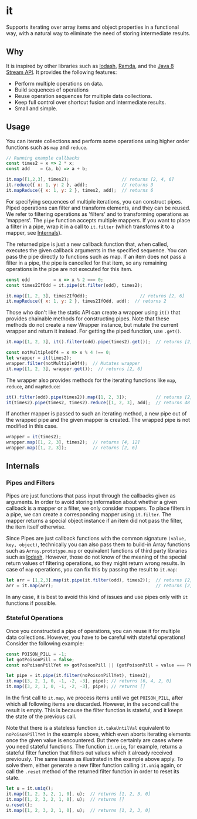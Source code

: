 # it

Supports iterating over array items and object properties in a functional way, with a natural way to eliminate the need of storing intermediate results.

## Why

It is inspired by other libraries such as [lodash](https://lodash.com/), [Ramda](http://ramdajs.com/), and the [Java 8 Stream API](https://docs.oracle.com/javase/8/docs/api/java/util/stream/package-summary.html). It provides the following features:
- Perform multiple operations on data.
- Build sequences of operations
- Reuse operation sequences for multiple data collections.
- Keep full control over shortcut fusion and intermediate results.
- Small and simple.

## Usage

You can iterate collections and perform some operations using higher order functions such as `map` and `reduce`.

```javascript
// Running example callbacks
const times2 = x => 2 * x;
const add    = (a, b) => a + b;

it.map([1,2,3], times2);                    // returns [2, 4, 6]
it.reduce({ x: 1, y: 2 }, add);             // returns 3
it.mapReduce({ x: 1, y: 2 }, times2, add);  // returns 6
```

For specifying sequences of multiple iterations, you can construct pipes. Piped operations can filter and transform elements, and they can be reused. We refer to filtering operations as 'filters' and to transforming operations as 'mappers'. The `pipe` function accepts multiple mappers. If you want to place a filter in a pipe, wrap it in a call to `it.filter` (which transforms it to a mapper, see [Internals](#internals)).

The returned pipe is just a new callback function that, when called, executes the given callback arguments in the specified sequence. You can pass the pipe directly to functions such as map. If an item does not pass a filter in a pipe, the pipe is cancelled for that item, so any remaining operations in the pipe are not executed for this item.
 
```javascript
const odd         = x => x % 2 === 0;
const times2IfOdd = it.pipe(it.filter(odd), times2);

it.map([1, 2, 3], times2IfOdd);                    // returns [2, 6]
it.mapReduce({ x: 1, y: 2 }, times2IfOdd, add);  // returns 2
```

Those who don't like the static API can create a wrapper using `it()` that provides chainable methods for constructing pipes. Note that these methods do not create a new Wrapper instance, but mutate the current wrapper and return it instead. For getting the piped function, use `.get()`.

```javascript
it.map([1, 2, 3], it().filter(odd).pipe(times2).get());  // returns [2, 6]

const notMultipleOf4 = x => x % 4 !== 0;
let wrapper = it(times2);
wrapper.filter(notMultipleOf4);  // Mutates wrapper
it.map([1, 2, 3], wrapper.get());  // returns [2, 6]
```

The wrapper also provides methods for the iterating functions like `map`, `reduce`, and `mapReduce`:

```javascript
it().filter(odd).pipe(times2)).map([1, 2, 3]);           // returns [2, 6]
it(times2).pipe(times2, times2).reduce([1, 2, 3], add);  // returns 48
```

If another mapper is passed to such an iterating method, a new pipe out of the wrapped pipe and the given mapper is created. The wrapped pipe is not modified in this case.

```javascript
wrapper = it(times2);
wrapper.map([1, 2, 3], times2);  // returns [4, 12]
wrapper.map([1, 2, 3]);          // returns [2, 6]
```

## Internals

### Pipes and Filters

Pipes are just functions that pass input through the callbacks given as arguments. In order to avoid storing information about whether a given callback is a mapper or a filter, we only consider mappers. To place filters in a pipe, we can create a corresponding mapper using `it.filter`. The mapper returns a special object instance if an item did not pass the filter, the item itself otherwise.

Since Pipes are just callback functions with the common signature `(value, key, object)`, technically you can also pass them to build-in Array functions such as `Array.prototype.map` or equivalent functions of third party libraries such as [lodash](https://lodash.com/). However, those do not know of the meaning of the special return values of filtering operations, so they might return wrong results. In case of `map` operations, you can fix this by passing the result to `it.map`:

```javascript
let arr = [1,2,3].map(it.pipe(it.filter(odd), times2));  // returns [2, [object Object], 6]
arr = it.map(arr);                                       // returns [2, 6]
```

In any case, it is best to avoid this kind of issues and use pipes only with `it` functions if possible.

### Stateful Operations

Once you constructed a pipe of operations, you can reuse it for multiple data collections. However, you have to be careful with stateful operations! Consider the following example:

```javascript
const POISON_PILL = -1;
let gotPoisonPill = false;
const noPoisonPillYet => gotPoisonPill || (gotPoisonPill = value === POISON_PILL);

let pipe = it.pipe(it.filter(noPoisonPillYet), times2);
it.map([3, 2, 1, 0, -1, -2, -3], pipe); // returns [6, 4, 2, 0]
it.map([3, 2, 1, 0, -1, -2, -3], pipe); // returns []
```

In the first call to `it.map`, we process items until we get `POISON_PILL`, after which all following items are discarded. However, in the second call the result is empty. This is because the filter function is stateful, and it keeps the state of the previous call.

Note that there is a stateless function `it.takeUntilVal` equivalent to `noPoisonPillYet` in the example above, which even aborts iterating elements once the given value is encountered. But there certainly are cases where you need stateful functions. The function `it.uniq`, for example, returns a stateful filter function that filters out values which it already received previously. The same issues as illustrated in the example above apply. To solve them, either generate a new filter function calling `it.uniq` again, or call the `.reset` method of the returned filter function in order to reset its state.

```javascript
let u = it.uniq();
it.map([1, 2, 3, 2, 1, 0], u);  // returns [1, 2, 3, 0]
it.map([1, 2, 3, 2, 1, 0], u);  // returns []
u.reset();
it.map([1, 2, 3, 2, 1, 0], u);  // returns [1, 2, 3, 0]
```
